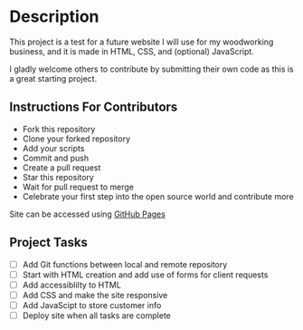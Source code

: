 # **Description**

This project is a test for a future website I will use for my woodworking business, and it is made in HTML, CSS, and (optional) JavaScript. 

I gladly welcome others to contribute by submitting their own code as this is a great starting project. 

## **Instructions For Contributors**
+ Fork this repository
+ Clone your forked repository
+ Add your scripts
+ Commit and push
+ Create a pull request
+ Star this repository
+ Wait for pull request to merge
+ Celebrate your first step into the open source world and contribute more

Site can be accessed using [GitHub Pages](https://m-vers.github.io/m-vers.wwoodworker.github.io/)

## **Project Tasks**
- [ ] Add Git functions between local and remote repository
- [ ] Start with HTML creation and add use of forms for client requests
- [ ] Add accessiblilty to HTML
- [ ] Add CSS and make the site responsive  
- [ ] Add JavaScipt to store customer info
- [ ] Deploy site when all tasks are complete 

